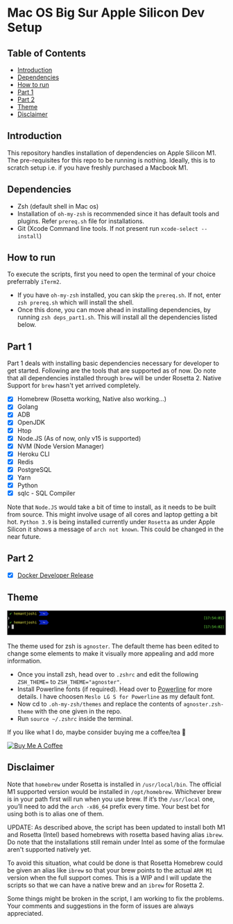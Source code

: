 # Mac OS Big Sur Apple Silicon Dev Setup

## Table of Contents

* [Introduction](#introduction)
* [Dependencies](#dependencies)
* [How to run](#how-to-run)
* [Part 1](#part-1)
* [Part 2](#part-2)
* [Theme](#theme)
* [Disclaimer](#disclaimer)

## Introduction

This repository handles installation of dependencies on Apple Silicon M1. The pre-requisites for this repo to be running is nothing. Ideally, this is to scratch setup i.e. if you have freshly purchased a Macbook M1.

## Dependencies

* Zsh (default shell in Mac os)
* Installation of `oh-my-zsh` is recommended since it has default tools and plugins. Refer `prereq.sh` file for installations.
* Git (Xcode Command line tools. If not present run `xcode-select --install`)

## How to run

To execute the scripts, first you need to open the terminal of your choice preferrably `iTerm2`.
* If you have `oh-my-zsh` installed, you can skip the `prereq.sh`. If not, enter `zsh prereq.sh` which will install the shell.
* Once this done, you can move ahead in installing dependencies, by running `zsh deps_part1.sh`. This will install all the dependencies listed below.

## Part 1

Part 1 deals with installing basic dependencies necessary for developer to get started. Following are the tools that are supported as of now. Do note that all dependencies installed through `brew` will be under Rosetta 2. Native Support for `brew` hasn't yet arrived completely.

- [x] Homebrew (Rosetta working, Native also working...)
- [x] Golang
- [x] ADB
- [x] OpenJDK
- [x] Htop
- [x] Node.JS (As of now, only v15 is supported)
- [x] NVM (Node Version Manager)
- [x] Heroku CLI
- [x] Redis
- [x] PostgreSQL
- [x] Yarn
- [x] Python
- [x] sqlc - SQL Compiler

Note that `Node.JS` would take a bit of time to install, as it needs to be built from source. This might involve usage of all cores and laptop getting a bit hot. `Python 3.9` is being installed currently under `Rosetta` as under Apple Silicon it shows a message of `arch not known`. This could be changed in the near future.

## Part 2

- [x] [Docker Developer Release](https://docs.docker.com/docker-for-mac/apple-m1/)

## Theme

![Terminal Theme](theme/terminal.png)

The theme used for zsh is `agnoster`. The default theme has been edited to change some elements to make it visually more appealing and add more information. 

* Once you install zsh, head over to `.zshrc` and edit the following `ZSH_THEME=` to `ZSH_THEME="agnoster"`.
* Install Powerline fonts (if required). Head over to [Powerline](https://github.com/powerline/fonts) for more details. I have choosen `Meslo LG S for Powerline` as my default font.
* Now cd to `.oh-my-zsh/themes` and replace the contents of `agnoster.zsh-theme` with the one given in the repo.
* Run `source ~/.zshrc` inside the terminal.

If you like what I do, maybe consider buying me a coffee/tea 🥺

<a href="https://www.buymeacoffee.com/hjoshi123" target="_blank"><img src="https://cdn.buymeacoffee.com/buttons/v2/default-red.png" alt="Buy Me A Coffee" width="150" ></a>

## Disclaimer

Note that `homebrew` under Rosetta is installed in `/usr/local/bin`. The official M1 supported version would be installed in `/opt/homebrew`. Whichever brew is in your path first will run when you use brew. If it’s the `/usr/local` one, you’ll need to add the `arch -x86_64` prefix every time. Your best bet for using both is to alias one of them.

UPDATE: As described above, the script has been updated to install both M1 and Rosetta (Intel) based homebrews with rosetta based having alias `ibrew`. Do note that the installations still remain under Intel as some of the formulae aren't supported natively yet.

To avoid this situation, what could be done is that Rosetta Homebrew could be given an alias like `ibrew` so that your brew points to the actual `ARM M1` version when the full support comes. This is a WIP and I will update the scripts so that we can have a native brew and an `ibrew` for Rosetta 2.

Some things might be broken in the script, I am working to fix the problems. Your comments and suggestions in the form of issues are always appreciated.

